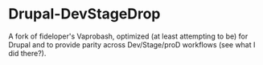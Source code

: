 # Drupal-DevStageDrop
A fork of fideloper's Vaprobash, optimized (at least attempting to be) for Drupal and to provide parity across Dev/Stage/proD workflows (see what I did there?).
